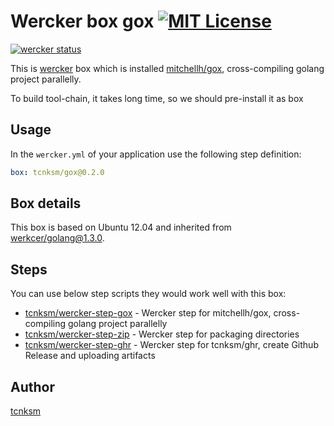 Wercker box gox [![MIT License](http://img.shields.io/badge/license-MIT-blue.svg?style=flat)](https://github.com/tcnksm/wercker-box-gox/blob/master/LICENCE)
====

[![wercker status](https://app.wercker.com/status/1e96bc8093f7b7ae1881c6dfb62157d3/m "wercker status")](https://app.wercker.com/project/bykey/1e96bc8093f7b7ae1881c6dfb62157d3)


This is [wercker](http://wercker.com/) box which is installed [mitchellh/gox](https://github.com/mitchellh/gox), cross-compiling golang project parallelly.

To build tool-chain, it takes long time, so we should pre-install it as box

## Usage

In the `wercker.yml` of your application use the following step definition:

```yaml
box: tcnksm/gox@0.2.0
```

## Box details

This box is based on Ubuntu 12.04 and inherited from [werkcer/golang@1.3.0](https://github.com/wercker/box-golang).

## Steps

You can use below step scripts they would work well with this box:

- [tcnksm/wercker-step-gox](https://github.com/tcnksm/wercker-step-gox) - Wercker step for mitchellh/gox, cross-compiling golang project parallelly
- [tcnksm/wercker-step-zip](https://github.com/tcnksm/wercker-step-zip) - Wercker step for packaging directories
- [tcnksm/wercker-step-ghr](https://github.com/tcnksm/wercker-step-ghr) - Wercker step for tcnksm/ghr, create Github Release and uploading artifacts

## Author

[tcnksm](https://github.com/tcnksm)
